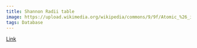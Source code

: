 ```yaml
---
title: Shannon Radii table
image: https://upload.wikimedia.org/wikipedia/commons/9/9f/Atomic_%26_ionic_radii.svg
tags: Database
---
```




  [Link](http://abulafia.mt.ic.ac.uk/shannon/ptable.php)

